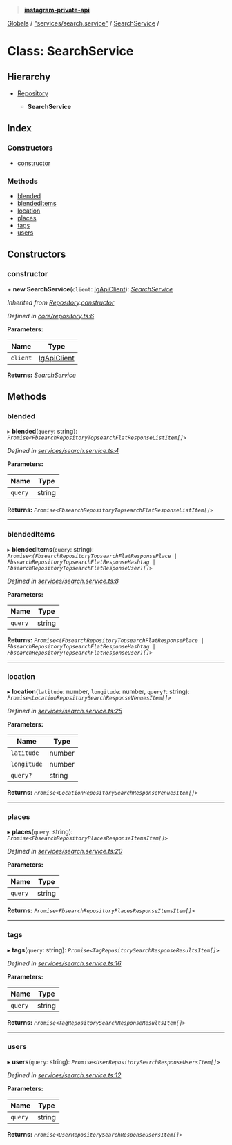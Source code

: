 > **[instagram-private-api](../README.md)**

[Globals](../README.md) / ["services/search.service"](../modules/_services_search_service_.md) / [SearchService](_services_search_service_.searchservice.md) /

# Class: SearchService

## Hierarchy

* [Repository](_core_repository_.repository.md)

  * **SearchService**

## Index

### Constructors

* [constructor](_services_search_service_.searchservice.md#constructor)

### Methods

* [blended](_services_search_service_.searchservice.md#blended)
* [blendedItems](_services_search_service_.searchservice.md#blendeditems)
* [location](_services_search_service_.searchservice.md#location)
* [places](_services_search_service_.searchservice.md#places)
* [tags](_services_search_service_.searchservice.md#tags)
* [users](_services_search_service_.searchservice.md#users)

## Constructors

###  constructor

\+ **new SearchService**(`client`: [IgApiClient](_core_client_.igapiclient.md)): *[SearchService](_services_search_service_.searchservice.md)*

*Inherited from [Repository](_core_repository_.repository.md).[constructor](_core_repository_.repository.md#constructor)*

*Defined in [core/repository.ts:6](https://github.com/dilame/instagram-private-api/blob/e9c516c/src/core/repository.ts#L6)*

**Parameters:**

Name | Type |
------ | ------ |
`client` | [IgApiClient](_core_client_.igapiclient.md) |

**Returns:** *[SearchService](_services_search_service_.searchservice.md)*

## Methods

###  blended

▸ **blended**(`query`: string): *`Promise<FbsearchRepositoryTopsearchFlatResponseListItem[]>`*

*Defined in [services/search.service.ts:4](https://github.com/dilame/instagram-private-api/blob/e9c516c/src/services/search.service.ts#L4)*

**Parameters:**

Name | Type |
------ | ------ |
`query` | string |

**Returns:** *`Promise<FbsearchRepositoryTopsearchFlatResponseListItem[]>`*

___

###  blendedItems

▸ **blendedItems**(`query`: string): *`Promise<(FbsearchRepositoryTopsearchFlatResponsePlace | FbsearchRepositoryTopsearchFlatResponseHashtag | FbsearchRepositoryTopsearchFlatResponseUser)[]>`*

*Defined in [services/search.service.ts:8](https://github.com/dilame/instagram-private-api/blob/e9c516c/src/services/search.service.ts#L8)*

**Parameters:**

Name | Type |
------ | ------ |
`query` | string |

**Returns:** *`Promise<(FbsearchRepositoryTopsearchFlatResponsePlace | FbsearchRepositoryTopsearchFlatResponseHashtag | FbsearchRepositoryTopsearchFlatResponseUser)[]>`*

___

###  location

▸ **location**(`latitude`: number, `longitude`: number, `query?`: string): *`Promise<LocationRepositorySearchResponseVenuesItem[]>`*

*Defined in [services/search.service.ts:25](https://github.com/dilame/instagram-private-api/blob/e9c516c/src/services/search.service.ts#L25)*

**Parameters:**

Name | Type |
------ | ------ |
`latitude` | number |
`longitude` | number |
`query?` | string |

**Returns:** *`Promise<LocationRepositorySearchResponseVenuesItem[]>`*

___

###  places

▸ **places**(`query`: string): *`Promise<FbsearchRepositoryPlacesResponseItemsItem[]>`*

*Defined in [services/search.service.ts:20](https://github.com/dilame/instagram-private-api/blob/e9c516c/src/services/search.service.ts#L20)*

**Parameters:**

Name | Type |
------ | ------ |
`query` | string |

**Returns:** *`Promise<FbsearchRepositoryPlacesResponseItemsItem[]>`*

___

###  tags

▸ **tags**(`query`: string): *`Promise<TagRepositorySearchResponseResultsItem[]>`*

*Defined in [services/search.service.ts:16](https://github.com/dilame/instagram-private-api/blob/e9c516c/src/services/search.service.ts#L16)*

**Parameters:**

Name | Type |
------ | ------ |
`query` | string |

**Returns:** *`Promise<TagRepositorySearchResponseResultsItem[]>`*

___

###  users

▸ **users**(`query`: string): *`Promise<UserRepositorySearchResponseUsersItem[]>`*

*Defined in [services/search.service.ts:12](https://github.com/dilame/instagram-private-api/blob/e9c516c/src/services/search.service.ts#L12)*

**Parameters:**

Name | Type |
------ | ------ |
`query` | string |

**Returns:** *`Promise<UserRepositorySearchResponseUsersItem[]>`*